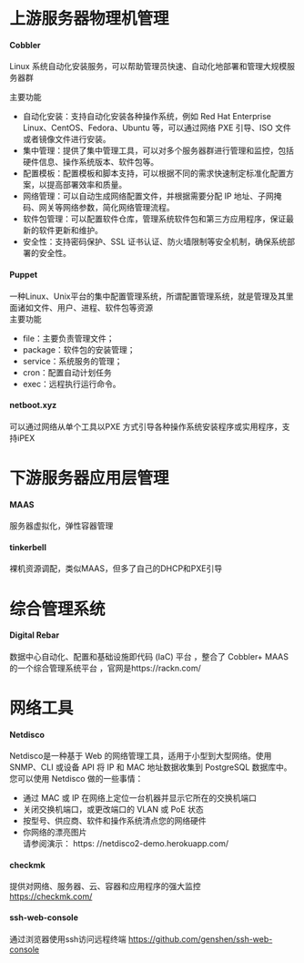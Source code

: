 上游服务器物理机管理
===============
#### Cobbler 
Linux 系统自动化安装服务，可以帮助管理员快速、自动化地部署和管理大规模服务器群  

主要功能  
- 自动化安装：支持自动化安装各种操作系统，例如 Red Hat Enterprise Linux、CentOS、Fedora、Ubuntu 等，可以通过网络 PXE 引导、ISO 文件或者镜像文件进行安装。
- 集中管理：提供了集中管理工具，可以对多个服务器群进行管理和监控，包括硬件信息、操作系统版本、软件包等。
- 配置模板：配置模板和脚本支持，可以根据不同的需求快速制定标准化配置方案，以提高部署效率和质量。
- 网络管理：可以自动生成网络配置文件，并根据需要分配 IP 地址、子网掩码、网关等网络参数，简化网络管理流程。
- 软件包管理：可以配置软件仓库，管理系统软件包和第三方应用程序，保证最新的软件更新和维护。
- 安全性：支持密码保护、SSL 证书认证、防火墙限制等安全机制，确保系统部署的安全性。


#### Puppet
一种Linux、Unix平台的集中配置管理系统，所谓配置管理系统，就是管理及其里面诸如文件、用户、进程、软件包等资源  
主要功能  
- file：主要负责管理文件；
- package：软件包的安装管理；
- service：系统服务的管理；
- cron：配置自动计划任务
- exec：远程执行运行命令。

#### netboot.xyz
可以通过网络从单个工具以PXE 方式引导各种操作系统安装程序或实用程序，支持iPEX



下游服务器应用层管理
===============
#### MAAS 
服务器虚拟化，弹性容器管理


#### tinkerbell
裸机资源调配，类似MAAS，但多了自己的DHCP和PXE引导



综合管理系统
===============
#### Digital Rebar
数据中心自动化、配置和基础设施即代码 (IaC) 平台 ，整合了 Cobbler+ MAAS的一个综合管理系统平台 ，官网是https://rackn.com/




网络工具
==============
#### Netdisco 
Netdisco是一种基于 Web 的网络管理工具，适用于小型到大型网络。使用 SNMP、CLI 或设备 API 将 IP 和 MAC 地址数据收集到 PostgreSQL 数据库中。您可以使用 Netdisco 做的一些事情：

- 通过 MAC 或 IP 在网络上定位一台机器并显示它所在的交换机端口
- 关闭交换机端口，或更改端口的 VLAN 或 PoE 状态
- 按型号、供应商、软件和操作系统清点您的网络硬件
- 你网络的漂亮图片  
请参阅演示： https: //netdisco2-demo.herokuapp.com/

#### checkmk
提供对网络、服务器、云、容器和应用程序的强大监控  
https://checkmk.com/



#### ssh-web-console
通过浏览器使用ssh访问远程终端
https://github.com/genshen/ssh-web-console